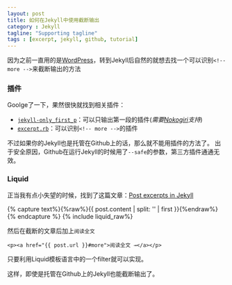 ```yaml
---
layout: post
title: 如何在Jekyll中使用截断输出
category : Jekyll
tagline: "Supporting tagline"
tags : [excerpt, jekyll, github, tutorial]
---
```


因为之前一直用的是[WordPress](http://wordpress.org)，转到Jekyll后自然的就想去找一个可以识别`<!-- more -->`来截断输出的方法

### 插件

Goolge了一下，果然很快就找到相关插件：

-   [`jekyll-only_first_p`](https://github.com/sebcioz/jekyll-only_first_p)：可以只输出第一段的插件(*需要[Nokogiri](http://nokogiri.org/)支持*)
-   [`excerpt.rb`](https://gist.github.com/stympy/986665)：可以识别`<!-- more -->`的插件

不过如果你的Jekyll也是托管在Github上的话，那么就不能用插件的方法了。
出于安全原因，Github在运行Jekyll的时候用了`--safe`的参数，第三方插件通通无效。
### Liquid

正当我有点小失望的时候，找到了这篇文章：[Post excerpts in Jekyll](http://foldl.me/2012/jekyll-excerpts/)
<!-- more -->
{% capture text%}{%raw%}{{ post.content | split: '<!-- more -->' | first }}{%endraw%}{% endcapture %}
{% include liquid_raw%}

然后在截断的文章后加上`阅读全文`

    <p><a href="{{ post.url }}#more">阅读全文 →</a></p>

只要利用Liquid模板语言中的一个filter就可以实现。

这样，即使是托管在Github上的Jekyll也能截断输出了。
